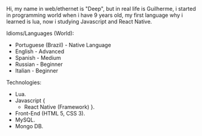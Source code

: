 Hi, my name in web/ethernet is "Deep", but in real life is Guilherme, i started in programming world when i have 9 years old, my first language why i learned is lua, now i studying Javascript and React Native.

Idioms/Languages (World):
- Portuguese (Brazil) - Native Language
- English - Advanced
- Spanish - Medium
- Russian - Beginner
- Italian - Beginner

Technologies:
- Lua.
- Javascript {
  - React Native (Framework)
}.
- Front-End (HTML 5, CSS 3).
- MySQL.
- Mongo DB.
